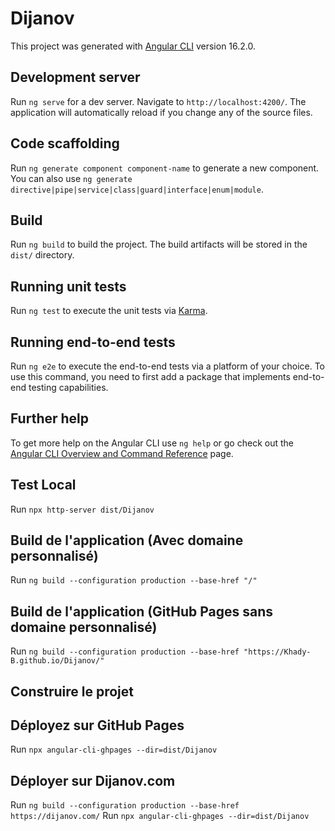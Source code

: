 # Dijanov

This project was generated with [Angular CLI](https://github.com/angular/angular-cli) version 16.2.0.

## Development server

Run `ng serve` for a dev server. Navigate to `http://localhost:4200/`. The application will automatically reload if you change any of the source files.

## Code scaffolding

Run `ng generate component component-name` to generate a new component. You can also use `ng generate directive|pipe|service|class|guard|interface|enum|module`.

## Build

Run `ng build` to build the project. The build artifacts will be stored in the `dist/` directory.

## Running unit tests

Run `ng test` to execute the unit tests via [Karma](https://karma-runner.github.io).

## Running end-to-end tests

Run `ng e2e` to execute the end-to-end tests via a platform of your choice. To use this command, you need to first add a package that implements end-to-end testing capabilities.

## Further help

To get more help on the Angular CLI use `ng help` or go check out the [Angular CLI Overview and Command Reference](https://angular.io/cli) page.

## Test Local

Run `npx http-server dist/Dijanov`

## Build de l'application (Avec domaine personnalisé)

Run `ng build --configuration production --base-href "/"`

## Build de l'application (GitHub Pages sans domaine personnalisé)

Run `ng build --configuration production --base-href "https://Khady-B.github.io/Dijanov/"`

## Construire le projet

<!-- Run `ng build --configuration production --output-path docs --base-href ./` -->

## Déployez sur GitHub Pages

Run `npx angular-cli-ghpages --dir=dist/Dijanov`


## Déployer sur Dijanov.com

Run `ng build --configuration production --base-href https://dijanov.com/`
Run `npx angular-cli-ghpages --dir=dist/Dijanov`

